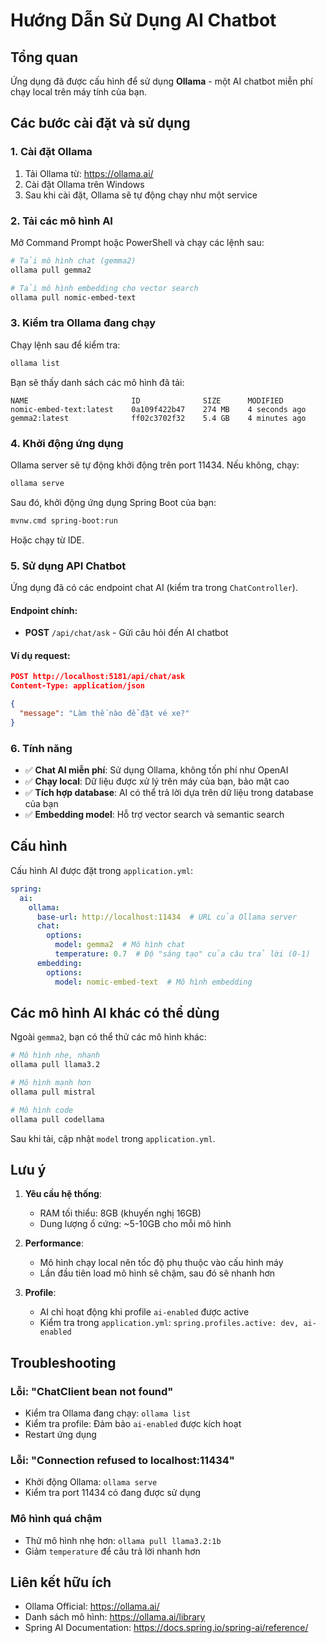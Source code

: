 # Hướng Dẫn Sử Dụng AI Chatbot

## Tổng quan
Ứng dụng đã được cấu hình để sử dụng **Ollama** - một AI chatbot miễn phí chạy local trên máy tính của bạn.

## Các bước cài đặt và sử dụng

### 1. Cài đặt Ollama

1. Tải Ollama từ: https://ollama.ai/
2. Cài đặt Ollama trên Windows
3. Sau khi cài đặt, Ollama sẽ tự động chạy như một service

### 2. Tải các mô hình AI

Mở Command Prompt hoặc PowerShell và chạy các lệnh sau:

```bash
# Tải mô hình chat (gemma2)
ollama pull gemma2

# Tải mô hình embedding cho vector search
ollama pull nomic-embed-text
```

### 3. Kiểm tra Ollama đang chạy

Chạy lệnh sau để kiểm tra:

```bash
ollama list
```

Bạn sẽ thấy danh sách các mô hình đã tải:
```
NAME                       ID              SIZE      MODIFIED
nomic-embed-text:latest    0a109f422b47    274 MB    4 seconds ago
gemma2:latest              ff02c3702f32    5.4 GB    4 minutes ago
```

### 4. Khởi động ứng dụng

Ollama server sẽ tự động khởi động trên port 11434. Nếu không, chạy:

```bash
ollama serve
```

Sau đó, khởi động ứng dụng Spring Boot của bạn:

```bash
mvnw.cmd spring-boot:run
```

Hoặc chạy từ IDE.

### 5. Sử dụng API Chatbot

Ứng dụng đã có các endpoint chat AI (kiểm tra trong `ChatController`).

#### Endpoint chính:
- **POST** `/api/chat/ask` - Gửi câu hỏi đến AI chatbot

#### Ví dụ request:
```json
POST http://localhost:5181/api/chat/ask
Content-Type: application/json

{
  "message": "Làm thế nào để đặt vé xe?"
}
```

### 6. Tính năng

- ✅ **Chat AI miễn phí**: Sử dụng Ollama, không tốn phí như OpenAI
- ✅ **Chạy local**: Dữ liệu được xử lý trên máy của bạn, bảo mật cao
- ✅ **Tích hợp database**: AI có thể trả lời dựa trên dữ liệu trong database của bạn
- ✅ **Embedding model**: Hỗ trợ vector search và semantic search

## Cấu hình

Cấu hình AI được đặt trong `application.yml`:

```yaml
spring:
  ai:
    ollama:
      base-url: http://localhost:11434  # URL của Ollama server
      chat:
        options:
          model: gemma2  # Mô hình chat
          temperature: 0.7  # Độ "sáng tạo" của câu trả lời (0-1)
      embedding:
        options:
          model: nomic-embed-text  # Mô hình embedding
```

## Các mô hình AI khác có thể dùng

Ngoài `gemma2`, bạn có thể thử các mô hình khác:

```bash
# Mô hình nhẹ, nhanh
ollama pull llama3.2

# Mô hình mạnh hơn
ollama pull mistral

# Mô hình code
ollama pull codellama
```

Sau khi tải, cập nhật `model` trong `application.yml`.

## Lưu ý

1. **Yêu cầu hệ thống**: 
   - RAM tối thiểu: 8GB (khuyến nghị 16GB)
   - Dung lượng ổ cứng: ~5-10GB cho mỗi mô hình

2. **Performance**: 
   - Mô hình chạy local nên tốc độ phụ thuộc vào cấu hình máy
   - Lần đầu tiên load mô hình sẽ chậm, sau đó sẽ nhanh hơn

3. **Profile**: 
   - AI chỉ hoạt động khi profile `ai-enabled` được active
   - Kiểm tra trong `application.yml`: `spring.profiles.active: dev, ai-enabled`

## Troubleshooting

### Lỗi: "ChatClient bean not found"
- Kiểm tra Ollama đang chạy: `ollama list`
- Kiểm tra profile: Đảm bảo `ai-enabled` được kích hoạt
- Restart ứng dụng

### Lỗi: "Connection refused to localhost:11434"
- Khởi động Ollama: `ollama serve`
- Kiểm tra port 11434 có đang được sử dụng

### Mô hình quá chậm
- Thử mô hình nhẹ hơn: `ollama pull llama3.2:1b`
- Giảm `temperature` để câu trả lời nhanh hơn

## Liên kết hữu ích

- Ollama Official: https://ollama.ai/
- Danh sách mô hình: https://ollama.ai/library
- Spring AI Documentation: https://docs.spring.io/spring-ai/reference/


